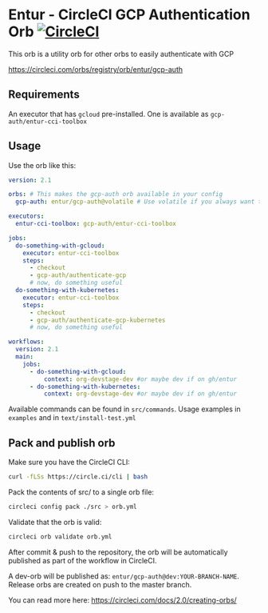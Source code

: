 # Entur - CircleCI GCP Authentication Orb [![CircleCI](https://circleci.com/gh/entur/gcp-auth-orb/tree/master.svg?style=svg)](https://circleci.com/gh/entur/gcp-auth-orb/tree/master)

This orb is a utility orb for other orbs to easily authenticate with GCP

https://circleci.com/orbs/registry/orb/entur/gcp-auth

## Requirements
An executor that has `gcloud` pre-installed. One is available as `gcp-auth/entur-cci-toolbox`

## Usage

Use the orb like this:

```yaml
version: 2.1

orbs: # This makes the gcp-auth orb available in your config
  gcp-auth: entur/gcp-auth@volatile # Use volatile if you always want the newest version.

executors:
  entur-cci-toolbox: gcp-auth/entur-cci-toolbox

jobs:
  do-something-with-gcloud:
    executor: entur-cci-toolbox
    steps:
      - checkout
      - gcp-auth/authenticate-gcp
      # now, do something useful
  do-something-with-kubernetes:
    executor: entur-cci-toolbox
    steps:
      - checkout
      - gcp-auth/authenticate-gcp-kubernetes
      # now, do something useful

workflows:
  version: 2.1
  main:
    jobs:
      - do-something-with-gcloud:
          context: org-devstage-dev #or maybe dev if on gh/entur
      - do-something-with-kubernetes:
          context: org-devstage-dev #or maybe dev if on gh/entur
``` 
         
Available commands can be found in `src/commands`. Usage examples in `examples` and in `text/install-test.yml`       

## Pack and publish orb

Make sure you have the CircleCI CLI:
```bash
curl -fLSs https://circle.ci/cli | bash 
```      

Pack the contents of src/ to a single orb file:
```bash
circleci config pack ./src > orb.yml
```

Validate that the orb is valid:
```bash
circleci orb validate orb.yml
```

After commit & push to the repository, the orb will be automatically published as part of the workflow in CircleCI. 

A dev-orb will be published as: `entur/gcp-auth@dev:YOUR-BRANCH-NAME`. Release orbs are created on push to the master branch. 

You can read more here: https://circleci.com/docs/2.0/creating-orbs/
